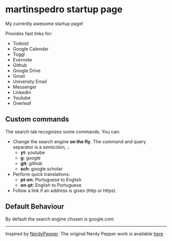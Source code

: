 # martinspedro startup page

My currently awesome startup page!

Provides fast links for:

- Todoist
- Google Calendar
- Toggl
- Evernote
- Github
- Google Drive
- Gmail
- University Email
- Messenger
- LinkedIn
- Youtube 
- Overleaf

## Custom commands
The search tab recognizes some commands. You can:

- Change the search engine **on the fly**. The command and query separator is a semicolon, `;`
	- **yt**:  youtube
	- **g**:   google
	- **git**: github
	- **sch**: google.scholar
- Perform quick translations:
	- **pt-en**: Portuguese to English
	- **en-pt**: English to Portuguese
- Follow a link if an address is given (http or https)

## Default Behaviour
By default the search engine chosen is google.com


---
 
Inspired by [NerdyPepper](https://github.com/NerdyPepper). The original Nerdy Pepper work is available [here](https://github.com/NerdyPepper/NerdyPepper.github.io)

